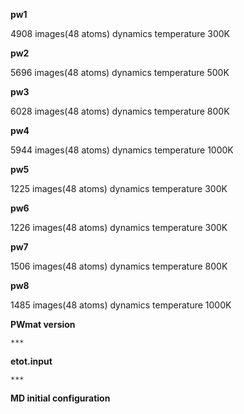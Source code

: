 
**pw1**

   4908 images(48 atoms) dynamics temperature 300K

   
**pw2**

   5696 images(48 atoms) dynamics temperature 500K

   
**pw3**

   6028 images(48 atoms) dynamics temperature 800K

   
**pw4**

   5944 images(48 atoms) dynamics temperature 1000K

   
**pw5**

   1225 images(48 atoms) dynamics temperature 300K

   
**pw6**

   1226 images(48 atoms) dynamics temperature 300K

   
**pw7**

   1506 images(48 atoms) dynamics temperature 800K

   
**pw8**

   1485 images(48 atoms) dynamics temperature 1000K


**PWmat version** 
    
    ***

**etot.input**

    ***

**MD initial configuration**




